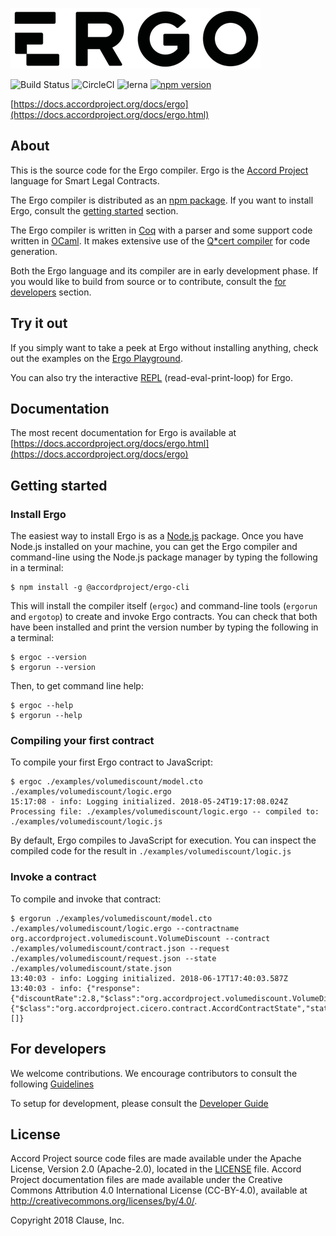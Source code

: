 ![Ergo](./ergo.png)

![Build Status](https://travis-ci.org/accordproject/ergo.svg?branch=master)
![CircleCI](https://circleci.com/gh/accordproject/ergo.svg?style=shield)
![lerna](https://img.shields.io/badge/maintained%20with-lerna-cc00ff.svg)
[![npm version](https://badge.fury.io/js/%40accordproject%2Fergo-cli.svg)](https://badge.fury.io/js/%40accordproject%2Fergo-cli)

[https://docs.accordproject.org/docs/ergo](https://docs.accordproject.org/docs/ergo.html)

## About

This is the source code for the Ergo compiler. Ergo is the [Accord
Project](https://accordproject.org/) language for Smart Legal Contracts.

The Ergo compiler is distributed as an [npm
package](https://www.npmjs.com/package/@accordproject/ergo-cli). If
you want to install Ergo, consult the [getting
started](#getting-started) section.

The Ergo compiler is written in [Coq](https://coq.inria.fr) with a parser and
some support code written in [OCaml](https://ocaml.org). It makes extensive use
of the [Q*cert compiler](https://querycert.github.io) for code generation.

Both the Ergo language and its compiler are in early development
phase. If you would like to build from source or to contribute,
consult the [for developers](#for-developers) section.

## Try it out

If you simply want to take a peek at Ergo without installing anything,
check out the examples on the [Ergo
Playground](https://accordproject.github.io/ergo-playground/).

You can also try the interactive [REPL](https://ergorepl.netlify.com)
(read-eval-print-loop) for Ergo.

## Documentation

The most recent documentation for Ergo is available at
[https://docs.accordproject.org/docs/ergo.html](https://docs.accordproject.org/docs/ergo)

## Getting started

### Install Ergo

The easiest way to install Ergo is as a [Node.js](https://nodejs.org/) package.
Once you have Node.js installed on your machine, you can get the Ergo compiler
and command-line using the Node.js package manager by typing the following in a
terminal:

```text
$ npm install -g @accordproject/ergo-cli
```

This will install the compiler itself (`ergoc`) and command-line tools (`ergorun` and `ergotop`) to create and invoke Ergo contracts. You can check that both have been installed and print the version number by typing the following in a terminal:

```text
$ ergoc --version
$ ergorun --version
```

Then, to get command line help:

```text
$ ergoc --help
$ ergorun --help
```

### Compiling your first contract

To compile your first Ergo contract to JavaScript:

```text
$ ergoc ./examples/volumediscount/model.cto ./examples/volumediscount/logic.ergo
15:17:08 - info: Logging initialized. 2018-05-24T19:17:08.024Z
Processing file: ./examples/volumediscount/logic.ergo -- compiled to: ./examples/volumediscount/logic.js
```

By default, Ergo compiles to JavaScript for execution. You can inspect the
compiled code for the result in `./examples/volumediscount/logic.js`

### Invoke a contract

To compile and invoke that contract:

```text
$ ergorun ./examples/volumediscount/model.cto ./examples/volumediscount/logic.ergo --contractname org.accordproject.volumediscount.VolumeDiscount --contract ./examples/volumediscount/contract.json --request ./examples/volumediscount/request.json --state ./examples/volumediscount/state.json
13:40:03 - info: Logging initialized. 2018-06-17T17:40:03.587Z
13:40:03 - info: {"response":{"discountRate":2.8,"$class":"org.accordproject.volumediscount.VolumeDiscountResponse"},"state":{"$class":"org.accordproject.cicero.contract.AccordContractState","stateId":"1"},"emit":[]}
```

## For developers

We welcome contributions. We encourage contributors to consult the following
[Guidelines](./CONTRIBUTING.md)

To setup for development, please consult the [Developer Guide](./DEVELOPERS.md)

## License <a name="license"></a>

Accord Project source code files are made available under the Apache License,
Version 2.0 (Apache-2.0), located in the [LICENSE](./LICENSE) file. Accord
Project documentation files are made available under the Creative Commons
Attribution 4.0 International License (CC-BY-4.0), available at
http://creativecommons.org/licenses/by/4.0/.

Copyright 2018 Clause, Inc.
